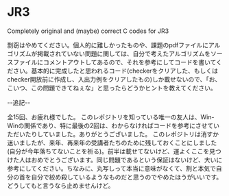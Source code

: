 # JR3
Completely original and (maybe) correct C codes for JR3

剽窃はやめてください。個人的に難しかったものや、課題のpdfファイルにアルゴリズムが掲載されていない問題に関しては、自分で考えたアルゴリズムをソースファイルにコメントアウトしてあるので、それを参考にしてコードを書いてください。基本的に完成したと思われるコード(checkerをクリアした、もしくはchecker開放前に作成し、入出力例をクリアしたもの)しか載せないので、「お、こいつ、この問題できてねぇな」と思ったらどうかヒントを教えてください。

--追記--

全15回、お疲れ様でした。
このレポジトリを知っている唯一の友人は、Win-Winの関係であり、特に最後の2回は、わからなければコードを参考にさせていただいたりしていました。ありがとうございました。
このレポジトリは消すか迷いましたが、来年、再来年の受講者たちのために残しておくことにしました(自分が今年落ちてないことを祈る)。前半は載せてないけど、運よくここを見つけた人はおめでとうございます。同じ問題であるという保証はないけど、大いに参考にしてください。ちなみに、丸写しって本当に意味がなくて、割と本気で自分の首を自分で絞め殺しているようなものだと思うのでやめたほうがいいです。どうしてもと言うなら止めませんけど。
